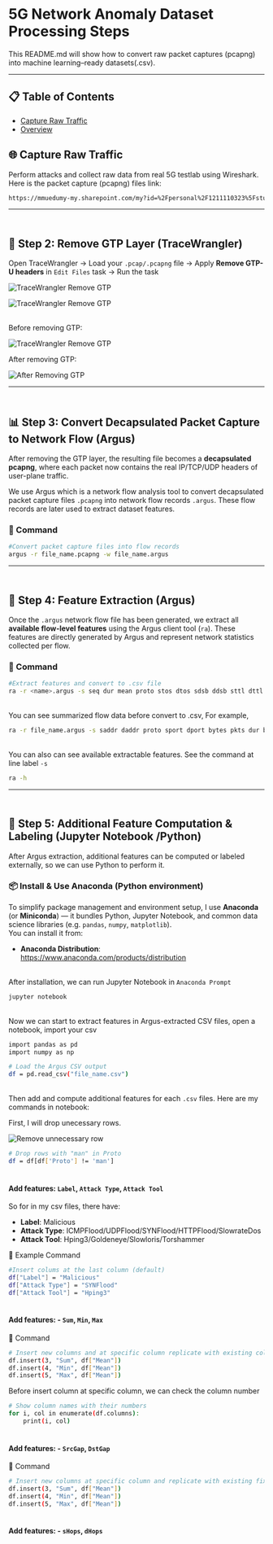 # 5G Network Anomaly Dataset Processing Steps

This README.md will show how to convert raw packet captures (pcapng) into machine learning–ready datasets(.csv).

---

## 📋 Table of Contents

-   [Capture Raw Traffic](#-Capture_Raw_Traffic)
-   [Overview](#-overview)

## 🌐 Capture Raw Traffic

Perform attacks and collect raw data from real 5G testlab using Wireshark. Here is the packet capture (pcapng) files link:

```bash
https://mmuedumy-my.sharepoint.com/my?id=%2Fpersonal%2F1211110323%5Fstudent%5Fmmu%5Fedu%5Fmy%2FDocuments%2FPCAP&viewid=e3af6dff%2D37bb%2D422e%2Da01f%2D80d90eebd189&ga=1)
```

---

## <br>🧰 Step 2: Remove GTP Layer (TraceWrangler)

Open TraceWrangler → Load your `.pcap/.pcapng` file → Apply **Remove GTP-U headers** in `Edit Files` task → Run the task

![TraceWrangler Remove GTP](images/tracewrangler.png)

![TraceWrangler Remove GTP](images/tracewrangler_2.png)

<br>Before removing GTP:

![TraceWrangler Remove GTP](images/before_gtp.png)

After removing GTP:

![After Removing GTP](images/after_gtp.png)

---

## <br>📊 Step 3: Convert Decapsulated Packet Capture to Network Flow (Argus)

After removing the GTP layer, the resulting file becomes a **decapsulated pcapng**, where each packet now contains the real IP/TCP/UDP headers of user-plane traffic.  

We use Argus which is a network flow analysis tool to convert decapsulated packet capture files `.pcapng` into network flow records `.argus`. These flow records are later used to extract dataset features.

### 🧾 Command

```bash
#Convert packet capture files into flow records
argus -r file_name.pcapng -w file_name.argus
```

--- 

## <br>🧮 Step 4: Feature Extraction (Argus)

Once the `.argus` network flow file has been generated, we extract all **available flow-level features** using the Argus client tool (`ra`). These features are directly generated by Argus and represent network statistics collected per flow.

### 🧾 Command

```bash
#Extract features and convert to .csv file
ra -r <name>.argus -s seq dur mean proto stos dtos sdsb ddsb sttl dttl pkts spkts dpkts bytes sbytes dbytes offset load sload dload loss sloss dloss ploss IntPkt dIntPkt rate srate drate state swin dwin svid dvid stcpb dtcpb tcprtt synack ackdat -c, > <name>.csv
```

<br>You can see summarized flow data before convert to .csv, For example,

```bash
ra -r file_name.argus -s saddr daddr proto sport dport bytes pkts dur bytes
```

<br>You can also can see available extractable features. See the command at line label `-s`
```bash
ra -h
```

--- 

## <br>🧩 Step 5: Additional Feature Computation & Labeling (Jupyter Notebook /Python)

After Argus extraction, additional features can be computed or labeled externally, so we can use Python to perform it.

### 📦 Install & Use Anaconda (Python environment)

To simplify package management and environment setup, I use **Anaconda** (or **Miniconda**) — it bundles Python, Jupyter Notebook, and common data science libraries (e.g. `pandas`, `numpy`, `matplotlib`).  
You can install it from:

- **Anaconda Distribution**: https://www.anaconda.com/products/distribution  

<br>After installation, we can run Jupyter Notebook in `Anaconda Prompt`

```bash
jupyter notebook
```

<br>Now we can start to extract features in Argus-extracted CSV files, open a notebook, import your csv

```bash
import pandas as pd
import numpy as np

# Load the Argus CSV output
df = pd.read_csv("file_name.csv")
```

<br>Then add and compute additional features for each `.csv` files. Here are my commands in notebook:

First, I will drop unecessary rows. 

![Remove unnecessary row](images/uneccessary.png)

```bash
# Drop rows with "man" in Proto
df = df[df['Proto'] != 'man']
```


#### <br>Add features: `Label`, `Attack Type`, `Attack Tool` 

So for in my csv files, there have:
- **Label**: Malicious
- **Attack Type**: ICMPFlood/UDPFlood/SYNFlood/HTTPFlood/SlowrateDos
- **Attack Tool**: Hping3/Goldeneye/Slowloris/Torshammer 

 🧾 Example Command
```bash
#Insert colums at the last column (default)
df["Label"] = "Malicious"
df["Attack Type"] = "SYNFlood"
df["Attack Tool"] = "Hping3"
```


#### <br>Add features: - `Sum`, `Min`, `Max`

 🧾 Command
```bash
# Insert new columns and at specific column replicate with existing column content
df.insert(3, "Sum", df["Mean"])
df.insert(4, "Min", df["Mean"])
df.insert(5, "Max", df["Mean"])
```

Before insert column at specific column, we can check the column number
```bash
# Show column names with their numbers
for i, col in enumerate(df.columns):
    print(i, col)
```


#### <br>Add features: - `SrcGap`, `DstGap`

 🧾 Command
```bash
# Insert new columns at specific column and replicate with existing fixed column content
df.insert(3, "Sum", df["Mean"])
df.insert(4, "Min", df["Mean"])
df.insert(5, "Max", df["Mean"])
```

#### <br>Add features: - `sHops`, `dHops`






